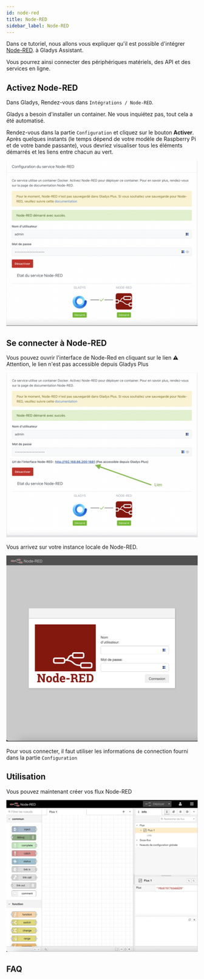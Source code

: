 ```yaml
---
id: node-red
title: Node-RED
sidebar_label: Node-RED
---
```


Dans ce tutoriel, nous allons vous expliquer qu'il est possible d'intégrer [Node-RED](https://nodered.org/). à Gladys Assistant.

Vous pourrez ainsi connecter des périphériques matériels, des API et des services en ligne.

## Activez Node-RED
Dans Gladys, Rendez-vous dans `Intégrations / Node-RED`.

Gladys a besoin d'installer un container. Ne vous inquiétez pas, tout cela a été automatisé.

Rendez-vous dans la partie `Configuration` et cliquez sur le bouton **Activer**. Après quelques instants (le temps dépend de votre modèle de Raspberry Pi et de votre bande passante), vous devriez visualiser tous les éléments démarrés et les liens entre chacun au vert.


![Etat des services Node-RED](../../../../../static/img/docs/fr/configuration/node-red/node-red_etat_services_fr.png)


## Se connecter à Node-RED

Vous pouvez ouvrir l'interface de Node-Red en cliquant sur le lien
:warning: Attention, le lien n'est pas accessible depuis Gladys Plus

![Lien Node-RED](../../../../../static/img/docs/fr/configuration/node-red/node-red_link_fr.png)

Vous arrivez sur votre instance locale de Node-RED. 

![Login Node-RED](../../../../../static/img/docs/fr/configuration/node-red/node-red_login_fr.png)

Pour vous connecter, il faut utiliser les informations de connection fourni dans la partie `Configuration` 

## Utilisation

Vous pouvez maintenant créer vos flux Node-RED

![Node-RED](../../../../../static/img/docs/fr/configuration/node-red/node-red_fr.png)

## FAQ
